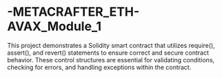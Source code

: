 # -METACRAFTER_ETH-AVAX_Module_1
This project demonstrates a Solidity smart contract that utilizes require(), assert(), and revert() statements to ensure correct and secure contract behavior. These control structures are essential for validating conditions, checking for errors, and handling exceptions within the contract.
